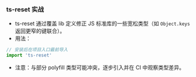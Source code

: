 ### ts-reset 实战

- ts-reset 通过覆盖 lib 定义修正 JS 标准库的一些宽松类型（如 `Object.keys` 返回更窄的键联合）。
- 用法：

```ts
// 安装后在项目入口最前导入
import 'ts-reset'
```

- 注意：与部分 polyfill 类型可能冲突，逐步引入并在 CI 中观察类型差异。

